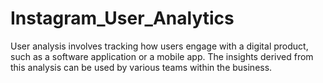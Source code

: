 # Instagram_User_Analytics
User analysis involves tracking how users engage with a digital product, such as a software application or a mobile app. The insights derived from this analysis can be used by various teams within the business.

